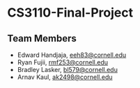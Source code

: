 # CS3110-Final-Project

## Team Members
- Edward Handjaja, eeh83@cornell.edu
- Ryan Fujii, rmf253@cornell.edu
- Bradley Lasker, bl579@cornell.edu
- Arnav Kaul, ak2498@cornell.edu